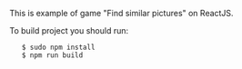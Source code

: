This is example of game "Find similar pictures" on ReactJS.

   
   To build project you should run:
   
       $ sudo npm install
       $ npm run build